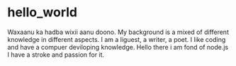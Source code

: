 # hello_world
Waxaanu ka hadba wixii aanu doono.
My background is a mixed of different knowledge in different aspects.
I am a liguest, a writer, a poet.
I like coding and have a compuer deviloping knowledge.
Hello there i am fond of node.js 
I have a stroke and passion for it.
